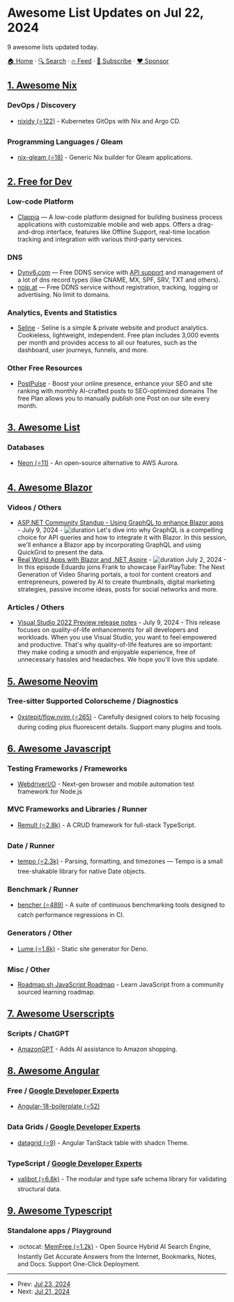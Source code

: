 # Awesome List Updates on Jul 22, 2024

9 awesome lists updated today.

[🏠 Home](/README.md) · [🔍 Search](https://www.trackawesomelist.com/search/) · [🔥 Feed](https://www.trackawesomelist.com/rss.xml) · [📮 Subscribe](https://trackawesomelist.us17.list-manage.com/subscribe?u=d2f0117aa829c83a63ec63c2f&id=36a103854c) · [❤️  Sponsor](https://github.com/sponsors/theowenyoung)



## [1. Awesome Nix](/content/nix-community/awesome-nix/README.md)

### DevOps / Discovery

*   [nixidy (⭐122)](https://github.com/arnarg/nixidy) - Kubernetes GitOps with Nix and Argo CD.

### Programming Languages / Gleam

*   [nix-gleam (⭐18)](https://github.com/arnarg/nix-gleam) - Generic Nix builder for Gleam applications.

## [2. Free for Dev](/content/ripienaar/free-for-dev/README.md)

### Low-code Platform

*   [Clappia](https://www.clappia.com) — A low-code platform designed for building business process applications with customizable mobile and web apps. Offers a drag-and-drop interface, features like Offline Support, real-time location tracking and integration with various third-party services.

### DNS

*   [Dynv6.com](https://dynv6.com/) — Free DDNS service with [API support](https://dynv6.com/docs/apis) and management of a lot of dns record types (like CNAME, MX, SPF, SRV, TXT and others).
*   [noip.at](https://noip.at/) — Free DDNS service without registration, tracking, logging or advertising. No limit to domains.

### Analytics, Events and Statistics

*   [Seline](https://seline.so) - Seline is a simple & private website and product analytics. Cookieless, lightweight, independent. Free plan includes 3,000 events per month and provides access to all our features, such as the dashboard, user journeys, funnels, and more.

### Other Free Resources

*   [PostPulse](https://post-pulse.io) - Boost your online presence, enhance your SEO and site ranking with monthly AI-crafted posts to SEO-optimized domains The free Plan allows you to manually publish one Post on our site every month.

## [3. Awesome List](/content/sindresorhus/awesome/README.md)

### Databases

*   [Neon (⭐11)](https://github.com/tyaga001/awesome-neon#readme) - An open-source alternative to AWS Aurora.

## [4. Awesome Blazor](/content/AdrienTorris/awesome-blazor/README.md)

### Videos / Others

*   [ASP.NET Community Standup - Using GraphQL to enhance Blazor apps](https://www.youtube.com/watch?v=ubX-a6_V_ao) - July 9, 2024 - ![duration](https://img.shields.io/badge/Duration:%20-67%20min-%230094FF?style=flat-square\&cacheSeconds=maxAge\&logo=youtube) Let's dive into why GraphQL is a compelling choice for API queries and how to integrate it with Blazor. In this session, we'll enhance a Blazor app by incorporating GraphQL and using QuickGrid to present the data.
*   [Real World Apps with Blazor and .NET Aspire](https://www.youtube.com/watch?v=5v2GNcrEabg) - ![duration](https://img.shields.io/badge/Duration:%20-11%20min-%230094FF?style=flat-square\&cacheSeconds=maxAge\&logo=youtube) July 2, 2024 - In this episode Eduardo joins Frank to showcase FairPlayTube: The Next Generation of Video Sharing portals, a tool for content creators and entrepreneurs, powered by AI to create thumbnails, digital marketing strategies, passive income ideas, posts for social networks and more.

### Articles / Others

*   [Visual Studio 2022 Preview release notes](https://learn.microsoft.com/en-us/visualstudio/releases/2022/release-notes-preview#blazorwasmdebuggerimprovements) - July 9, 2024 - This release focuses on quality-of-life enhancements for all developers and workloads. When you use Visual Studio, you want to feel empowered and productive. That's why quality-of-life features are so important: they make coding a smooth and enjoyable experience, free of unnecessary hassles and headaches. We hope you'll love this update.

## [5. Awesome Neovim](/content/rockerBOO/awesome-neovim/README.md)

### Tree-sitter Supported Colorscheme / Diagnostics

*   [0xstepit/flow.nvim (⭐265)](https://github.com/0xstepit/flow.nvim) - Carefully designed colors to help focusing during coding plus fluorescent details. Support many plugins and tools.

## [6. Awesome Javascript](/content/sorrycc/awesome-javascript/README.md)

### Testing Frameworks / Frameworks

*   [WebdriverI/O](https://webdriver.io/) - Next-gen browser and mobile automation test framework for Node.js

### MVC Frameworks and Libraries / Runner

*   [Remult (⭐2.8k)](https://github.com/remult/remult) - A CRUD framework for full-stack TypeScript.

### Date / Runner

*   [tempo (⭐2.3k)](https://github.com/formkit/tempo) - Parsing, formatting, and timezones — Tempo is a small tree-shakable library for native Date objects.

### Benchmark / Runner

*   [bencher (⭐489)](https://github.com/bencherdev/bencher) - A suite of continuous benchmarking tools designed to catch performance regressions in CI.

### Generators / Other

*   [Lume (⭐1.8k)](https://github.com/lumeland/lume) - Static site generator for Deno.

### Misc / Other

*   [Roadmap.sh JavaScript Roadmap](https://roadmap.sh/javascript) - Learn JavaScript from a community sourced learning roadmap.

## [7. Awesome Userscripts](/content/bvolpato/awesome-userscripts/README.md)

### Scripts / ChatGPT

*   [AmazonGPT](https://amazongpt.kudoai.com) - Adds AI assistance to Amazon shopping.

## [8. Awesome Angular](/content/PatrickJS/awesome-angular/README.md)

### Free / [Google Developer Experts](https://developers.google.com/experts/all/technology/web-technologies)

*   [Angular-18-boilerplate (⭐52)](https://github.com/Gentleman-Programming/Angular-18-boilerplate)

### Data Grids / [Google Developer Experts](https://developers.google.com/experts/all/technology/web-technologies)

*   [datagrid (⭐9)](https://github.com/radix-ng/datagrid) - Angular TanStack table with shadcn Theme.

### TypeScript / [Google Developer Experts](https://developers.google.com/experts/all/technology/web-technologies)

*   [valibot (⭐6.8k)](https://github.com/fabian-hiller/valibot) - The modular and type safe schema library for validating structural data.

## [9. Awesome Typescript](/content/dzharii/awesome-typescript/README.md)

### Standalone apps / Playground

*   :octocat: [MemFree (⭐1.2k)](https://github.com/memfreeme/memfree) - Open Source Hybrid AI Search Engine, Instantly Get Accurate Answers from the Internet, Bookmarks, Notes, and Docs. Support One-Click Deployment.

---

- Prev: [Jul 23, 2024](/content/2024/07/23/README.md)
- Next: [Jul 21, 2024](/content/2024/07/21/README.md)